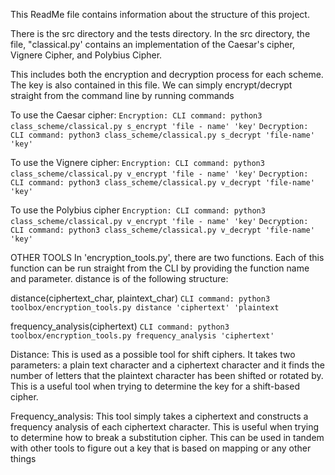 This ReadMe file contains information about the structure of this project. 

There is the src directory and the tests directory. In the src directory, the file, "classical.py' contains an implementation of the Caesar's cipher, Vignere Cipher, and Polybius Cipher. 

This includes both the encryption and decryption process for each scheme.
The key is also contained in this file.
We can simply encrypt/decrypt straight from the command line by running commands

To use the Caesar cipher:
``Encryption: CLI command: python3 class_scheme/classical.py s_encrypt 'file - name' 'key'``
``Decryption: CLI command: python3 class_scheme/classical.py s_decrypt 'file-name' 'key'``

To use the Vignere cipher:
``Encryption: CLI command: python3 class_scheme/classical.py v_encrypt 'file - name' 'key'``
``Decryption: CLI command: python3 class_scheme/classical.py v_decrypt 'file-name' 'key'``

To use the Polybius cipher
``Encryption: CLI command: python3 class_scheme/classical.py v_encrypt 'file - name' 'key'``
``Decryption: CLI command: python3 class_scheme/classical.py v_decrypt 'file-name' 'key'``

 
OTHER TOOLS
In 'encryption_tools.py', there are two functions. Each of this function can be run straight from the CLI by providing the function name and
parameter. distance is of the following structure: 

distance(ciphertext_char, plaintext_char)
``CLI command: python3 toolbox/encryption_tools.py distance 'ciphertext' 'plaintext``

frequency_analysis(ciphertext)
``CLI command: python3 toolbox/encryption_tools.py frequency_analysis 'ciphertext'``

Distance: This is used as a possible tool for shift ciphers. It takes two parameters: a plain text character and a ciphertext character and it finds the number of letters that the plaintext character has been shifted or rotated by. This is a useful tool when trying to determine the key for a shift-based cipher.

Frequency_analysis: This tool simply takes a ciphertext and constructs a frequency analysis of each ciphertext character. This is useful when trying to determine how to break a substitution cipher. This can be used in tandem with other tools to figure out a key that is based on mapping or any other things
